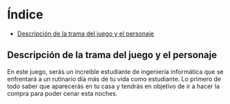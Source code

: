 # Índice
   * [Descripción de la trama del juego y el personaje](#descripción-de-la-trama-del-juego-y-el-personaje)

##  Descripción de la trama del juego y el personaje
En este juego, serás un increible estudiante de ingeniería informática que se enfrentará a un rutinario día más de tu vida como estudiante.
Lo primero de todo saber que aparecerás en tu casa y tendrás en objetivo de ir a hacer la compra para poder cenar esta noches.
